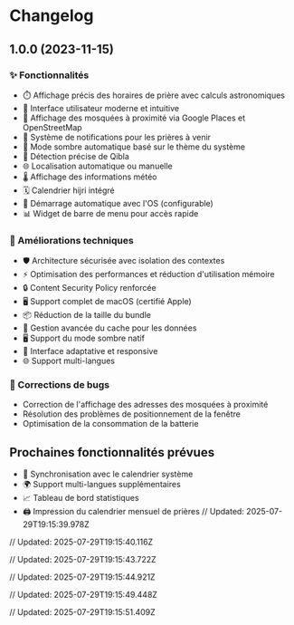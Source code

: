# Changelog

## 1.0.0 (2023-11-15)

### ✨ Fonctionnalités

- ⏱️ Affichage précis des horaires de prière avec calculs astronomiques
- 📱 Interface utilisateur moderne et intuitive
- 📍 Affichage des mosquées à proximité via Google Places et OpenStreetMap
- 🔔 Système de notifications pour les prières à venir 
- 🌙 Mode sombre automatique basé sur le thème du système
- 🧭 Détection précise de Qibla
- 🌐 Localisation automatique ou manuelle
- 🌡️ Affichage des informations météo
- 🗓️ Calendrier hijri intégré
- 🚀 Démarrage automatique avec l'OS (configurable)
- 📊 Widget de barre de menu pour accès rapide

### 🔧 Améliorations techniques

- 🛡️ Architecture sécurisée avec isolation des contextes
- ⚡ Optimisation des performances et réduction d'utilisation mémoire
- 🔒 Content Security Policy renforcée
- 🖥️ Support complet de macOS (certifié Apple)
- 📦 Réduction de la taille du bundle
- 🔄 Gestion avancée du cache pour les données
- 🖥️ Support du mode sombre natif
- 📱 Interface adaptative et responsive
- 🌐 Support multi-langues

### 🐛 Corrections de bugs

- Correction de l'affichage des adresses des mosquées à proximité
- Résolution des problèmes de positionnement de la fenêtre
- Optimisation de la consommation de la batterie

## Prochaines fonctionnalités prévues

- 🔄 Synchronisation avec le calendrier système
- 🌍 Support multi-langues supplémentaires
- 📈 Tableau de bord statistiques
- 🖨️ Impression du calendrier mensuel de prières 
// Updated: 2025-07-29T19:15:39.978Z

// Updated: 2025-07-29T19:15:40.116Z

// Updated: 2025-07-29T19:15:43.722Z

// Updated: 2025-07-29T19:15:44.921Z

// Updated: 2025-07-29T19:15:49.448Z

// Updated: 2025-07-29T19:15:51.409Z
